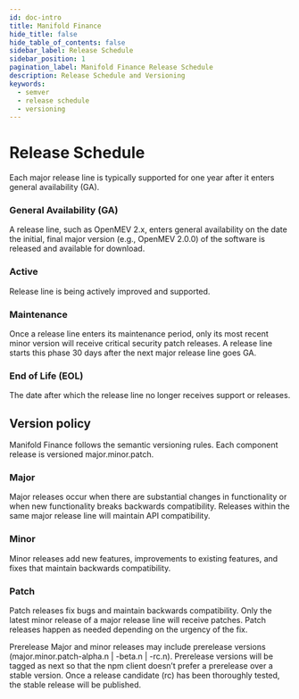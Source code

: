 ```yaml
---
id: doc-intro
title: Manifold Finance
hide_title: false
hide_table_of_contents: false
sidebar_label: Release Schedule
sidebar_position: 1
pagination_label: Manifold Finance Release Schedule
description: Release Schedule and Versioning
keywords:
  - semver
  - release schedule
  - versioning
---
```


# Release Schedule

Each major release line is typically supported for one year after it enters general availability (GA).

### General Availability (GA)

A release line, such as OpenMEV 2.x, enters general availability on the date the initial, final major version (e.g.,
OpenMEV 2.0.0) of the software is released and available for download.

### Active

Release line is being actively improved and supported.

### Maintenance

Once a release line enters its maintenance period, only its most recent minor version will receive critical security
patch releases. A release line starts this phase 30 days after the next major release line goes GA.

### End of Life (EOL)

The date after which the release line no longer receives support or releases.

## Version policy

Manifold Finance follows the semantic versioning rules. Each component release is versioned major.minor.patch.

### Major

Major releases occur when there are substantial changes in functionality or when new functionality breaks backwards
compatibility. Releases within the same major release line will maintain API compatibility.

### Minor

Minor releases add new features, improvements to existing features, and fixes that maintain backwards compatibility.

### Patch

Patch releases fix bugs and maintain backwards compatibility. Only the latest minor release of a major release line will
receive patches. Patch releases happen as needed depending on the urgency of the fix.

Prerelease Major and minor releases may include prerelease versions (major.minor.patch-alpha.n | -beta.n | -rc.n).
Prerelease versions will be tagged as next so that the npm client doesn’t prefer a prerelease over a stable version.
Once a release candidate (rc) has been thoroughly tested, the stable release will be published.
